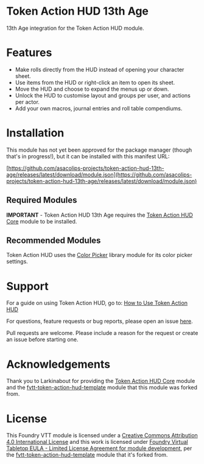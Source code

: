 # Token Action HUD 13th Age

13th Age integration for the Token Action HUD module.

# Features
- Make rolls directly from the HUD instead of opening your character sheet.
- Use items from the HUD or right-click an item to open its sheet.
- Move the HUD and choose to expand the menus up or down.
- Unlock the HUD to customise layout and groups per user, and actions per actor.
- Add your own macros, journal entries and roll table compendiums.

# Installation

This module has not yet been approved for the package manager (though that's in progress!), but it can be installed with this manifest URL:

[https://github.com/asacolips-projects/token-action-hud-13th-age/releases/latest/download/module.json](https://github.com/asacolips-projects/token-action-hud-13th-age/releases/latest/download/module.json)

## Required Modules

**IMPORTANT** - Token Action HUD 13th Age requires the [Token Action HUD Core](https://foundryvtt.com/packages/token-action-hud-core) module to be installed.

## Recommended Modules
Token Action HUD uses the [Color Picker](https://foundryvtt.com/packages/color-picker) library module for its color picker settings.

# Support

For a guide on using Token Action HUD, go to: [How to Use Token Action HUD](https://github.com/Larkinabout/fvtt-token-action-hud-core/wiki/How-to-Use-Token-Action-HUD)

For questions, feature requests or bug reports, please open an issue [here](https://github.com/asacolips-projects/token-action-hud-13th-age/issues).

Pull requests are welcome. Please include a reason for the request or create an issue before starting one.

# Acknowledgements

Thank you to Larkinabout for providing the [Token Action HUD Core](https://foundryvtt.com/packages/token-action-hud-core) module and the [fvtt-token-action-hud-template](https://github.com/Larkinabout/fvtt-token-action-hud-template) module that this module was forked from.

# License

This Foundry VTT module is licensed under a [Creative Commons Attribution 4.0 International License](https://creativecommons.org/licenses/by/4.0/) and this work is licensed under [Foundry Virtual Tabletop EULA - Limited License Agreement for module development](https://foundryvtt.com/article/license/), per the [fvtt-token-action-hud-template](https://github.com/Larkinabout/fvtt-token-action-hud-template?tab=readme-ov-file#license) module that it's forked from.